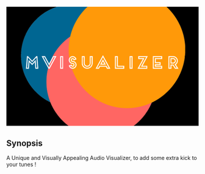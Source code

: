 ![](Resources/logo2.png?raw=true "MVisualizer Logo")
## Synopsis
A Unique and Visually Appealing Audio Visualizer, to add some extra kick to your tunes !
